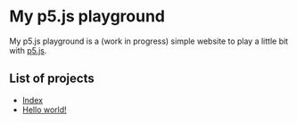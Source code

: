 # My p5.js playground

My p5.js playground is a (work in progress) simple website to play a little bit with [p5.js](https://p5js.org).

## List of projects

* [Index](http://dreamingechoes.github.io/my-p5js-playground)
* [Hello world!](http://dreamingechoes.github.io/my-p5js-playground/projects/hello-world.html)
